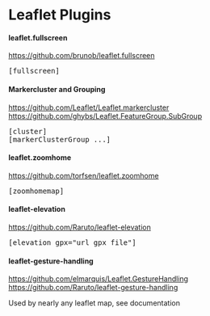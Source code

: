 # Leaflet Plugins

<h4>leaflet.fullscreen</h4>

https://github.com/brunob/leaflet.fullscreen

<pre>[fullscreen]</pre>

<h4>Markercluster and Grouping</h4>

https://github.com/Leaflet/Leaflet.markercluster   
https://github.com/ghybs/Leaflet.FeatureGroup.SubGroup

<pre>[cluster]
[markerClusterGroup ...]</pre>

<h4>leaflet.zoomhome</h4>

https://github.com/torfsen/leaflet.zoomhome

<pre>[zoomhomemap]</pre>

<h4>leaflet-elevation</h4>

https://github.com/Raruto/leaflet-elevation

<pre>[elevation gpx="url_gpx_file"]</pre>

<h4>leaflet-gesture-handling</h4>

https://github.com/elmarquis/Leaflet.GestureHandling   
https://github.com/Raruto/leaflet-gesture-handling

Used by nearly any leaflet map, see documentation
